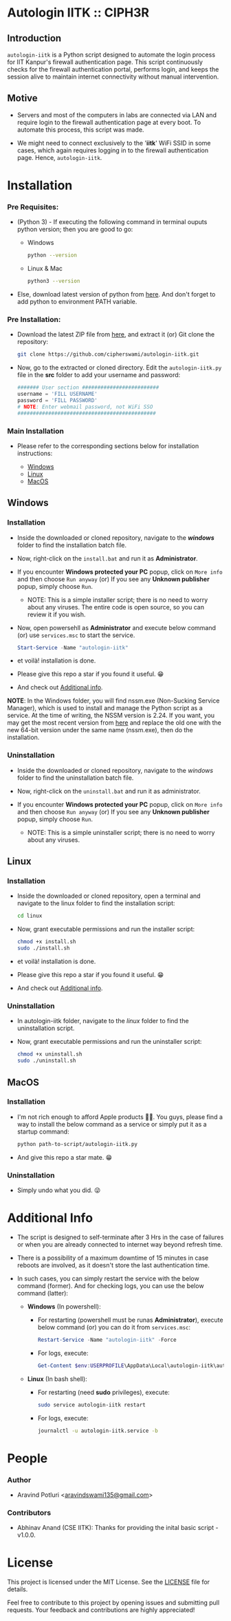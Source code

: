 # Autologin IITK :: CIPH3R

## Introduction

`autologin-iitk` is a Python script designed to automate the login process for IIT Kanpur's firewall authentication page. This script continuously checks for the firewall authentication portal, performs login, and keeps the session alive to maintain internet connectivity without manual intervention.

## Motive

- Servers and most of the computers in labs are connected via LAN and require login to the firewall authentication page at every boot. To automate this process, this script was made.

- We might need to connect exclusively to the '**iitk**' WiFi SSID in some cases, which again requires logging in to the firewall authentication page. Hence, `autologin-iitk`.

# Installation

### Pre Requisites:

- (Python 3) - If executing the following command in terminal ouputs python version; then you are good to go:

    - Windows

        ```sh
        python --version
        ```
    - Linux & Mac

        ```sh
        python3 --version
        ```

- Else, download latest version of python from [here](https://www.python.org/downloads). And don't forget to add python to environment PATH variable.

### Pre Installation:

- Download the latest ZIP file from [here](https://codeload.github.com/cipherswami/autologin-iitk/zip/refs/heads/main), and extract it (or) Git clone the repository:

    ```sh
    git clone https://github.com/cipherswami/autologin-iitk.git
    ```

- Now, go to the extracted or cloned directory. Edit the `autologin-iitk.py` file in the **src** folder to add your username and password:

    ```python
    ####### User section #########################
    username = 'FILL USERNAME'
    password = 'FILL PASSWORD'
    # NOTE: Enter webmail password, not WiFi SSO
    #############################################
    ```

### Main Installation

- Please refer to the corresponding sections below for installation instructions:

  -  [Windows](#windows)
  -  [Linux](#linux)
  -  [MacOS](#macos)

## Windows 

### Installation

- Inside the downloaded or cloned repository, navigate to the ***windows*** folder to find the installation batch file.
  
- Now, right-click on the `install.bat` and run it as **Administrator**.

- If you encounter **Windows protected your PC** popup, click on `More info` and then choose `Run anyway` (or) If you see any **Unknown publisher** popup, simply choose `Run`.

  - NOTE: This is a simple installer script; there is no need to worry about any viruses. The entire code is open source, so you can review it if you wish.

- Now, open powersehll as **Administrator** and execute below command (or) use `services.msc` to start the service.
  
    ```powershell
    Start-Service -Name "autologin-iitk"
    ```

- et voilà! installation is done.

- Please give this repo a star if you found it useful. 😁

- And check out [Additional info](#additional-info).

**NOTE**: In the Windows folder, you will find nssm.exe (Non-Sucking Service Manager), which is used to install and manage the Python script as a service. At the time of writing, the NSSM version is 2.24. If you want, you may get the most recent version from [here](https://nssm.cc/download) and replace the old one with the new 64-bit version under the same name (nssm.exe), then do the installation.

### Uninstallation

- Inside the downloaded or cloned repository, navigate to the *windows* folder to find the uninstallation batch file.
  
- Now, right-click on the `uninstall.bat` and run it as administrator.

- If you encounter **Windows protected your PC** popup, click on `More info` and then choose `Run anyway` (or) If you see any **Unknown publisher** popup, simply choose `Run`.

  - NOTE: This is a simple uninstaller script; there is no need to worry about any viruses.

## Linux 

### Installation

- Inside the downloaded or cloned repository, open a terminal and navigate to the linux folder to find the installation script:
  
    ```sh
    cd linux
    ```

- Now, grant executable permissions and run the installer script:

    ```sh
    chmod +x install.sh
    sudo ./install.sh
    ```

- et voilà! installation is done.

- Please give this repo a star if you found it useful. 😁

- And check out [Additional info](#additional-info).
  
### Uninstallation

- In autologin-iitk folder, navigate to the *linux* folder to find the uninstallation script.

- Now, grant executable permissions and run the uninstaller script:

    ```sh
    chmod +x uninstall.sh
    sudo ./uninstall.sh
    ```

## MacOS

### Installation

- I'm not rich enough to afford Apple products 🥲🤣. You guys, please find a way to install the below command as a service or simply put it as a startup command:

    ```sh
    python path-to-script/autologin-iitk.py
    ```
- And give this repo a star mate. 😁

### Uninstallation

- Simply undo what you did. 😜

# Additional Info

- The script is designed to self-terminate after 3 Hrs in the case of failures or when you are already connected to internet way beyond refresh time.

- There is a possibility of a maximum downtime of 15 minutes in case reboots are involved, as it doesn't store the last authentication time. 

- In such cases, you can simply restart the service with the below command (former). And for checking logs, you can use the below command (latter):

  - **Windows** (In powershell): 
  
    - For restarting (powershell must be runas **Administrator**), execute below command (or) you can do it from `services.msc`: 

        ```powershell
        Restart-Service -Name "autologin-iitk" -Force
        ```

    - For logs, execute:

        ```powershell
        Get-Content $env:USERPROFILE\AppData\Local\autologin-iitk\autologin-iitk.log
        ```

  - **Linux** (In bash shell): 
  
    - For restarting (need **sudo** privileges), execute: 

        ```sh
        sudo service autologin-iitk restart
        ```

    - For logs, execute:

        ```sh
        journalctl -u autologin-iitk.service -b
        ```

# People

### Author
- Aravind Potluri \<aravindswami135@gmail.com\>

### Contributors
- Abhinav Anand (CSE IITK): Thanks for providing the inital basic script - v1.0.0.

# License

This project is licensed under the MIT License. See the [LICENSE](LICENSE) file for details.

Feel free to contribute to this project by opening issues and submitting pull requests. Your feedback and contributions are highly appreciated!
